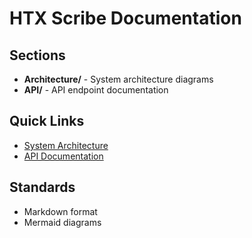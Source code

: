 # HTX Scribe Documentation

## Sections
- **Architecture/** - System architecture diagrams
- **API/** - API endpoint documentation

## Quick Links
- [System Architecture](./architecture/system-architecture.md)
- [API Documentation](./api/api-documentation.md)

## Standards
- Markdown format
- Mermaid diagrams